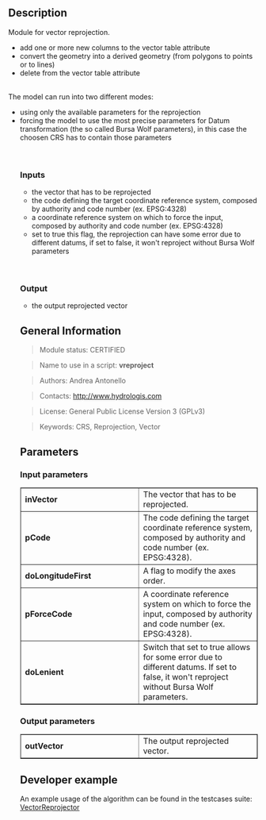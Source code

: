 <h2>Description</h2>

Module for vector reprojection.
<ul>
<li>add one or more new columns to the vector table attribute</li>
<li>convert the geometry into a derived geometry (from polygons to points or to lines)</li>
<li>delete  from the vector table attribute</li>
</ul>
<br>
The model can run into two different modes:<br>
<ul>
<li>using only the available parameters for the reprojection</li>
<li>forcing the model to use the most precise parameters for Datum transformation (the so called Bursa Wolf parameters), in this case the choosen CRS has to contain those parameters</li>
<br>
<br>
<h3>Inputs</h3>
<ul>
<li>the vector that has to be reprojected</li>
<li>the code defining the target coordinate reference system, composed by authority and code number (ex. EPSG:4328)</li>
<li>a coordinate reference system on which to force the input, composed by authority and code number (ex. EPSG:4328)</li>
<li>set to true this flag, the reprojection can have some error due to different datums, if set to false, it won't reproject without Bursa Wolf parameters</li>
</ul>
<br>
<br>
<h3>Output</h3>
<ul>
<li>the output reprojected vector</li>
</ul>


<h2>General Information</h2>

<blockquote>Module status: CERTIFIED</blockquote>

<blockquote>Name to use in a script: <b>vreproject</b></blockquote>

<blockquote>Authors: Andrea Antonello</blockquote>

<blockquote>Contacts: <a href='http://www.hydrologis.com'>http://www.hydrologis.com</a></blockquote>

<blockquote>License: General Public License Version 3 (GPLv3)</blockquote>

<blockquote>Keywords: CRS, Reprojection, Vector</blockquote>


<h2>Parameters</h2>

<h3>Input parameters</h3>
<table cellpadding='10' width='70%' border='1'>
<tr>
<td width='50%'> <b>inVector</b> </td><td width='50%'> The vector that has to be reprojected. </td>
</tr>
<tr>
<td width='50%'> <b>pCode</b> </td><td width='50%'> The code defining the target coordinate reference system, composed by authority and code number (ex. EPSG:4328). </td>
</tr>
<tr>
<td width='50%'> <b>doLongitudeFirst</b> </td><td width='50%'> A flag to modify the axes order. </td>
</tr>
<tr>
<td width='50%'> <b>pForceCode</b> </td><td width='50%'> A coordinate reference system on which to force the input, composed by authority and code number (ex. EPSG:4328). </td>
</tr>
<tr>
<td width='50%'> <b>doLenient</b> </td><td width='50%'> Switch that set to true allows for some error due to different datums. If set to false, it won't reproject without Bursa Wolf parameters. </td>
</tr>
</table>

<h3>Output parameters</h3>
<table cellpadding='10' width='70%' border='1'>
<tr>
<td width='50%'> <b>outVector</b> </td><td width='50%'> The output reprojected vector. </td>
</tr>
</table>

<h2>Developer example</h2>

An example usage of the algorithm can be found in the testcases suite:<br>
<a href='http://code.google.com/p/jgrasstools/source/browse/jgrassgears/src/test/java/org/jgrasstools/gears/modules/TestVectorReprojector.java'>VectorReprojector</a>